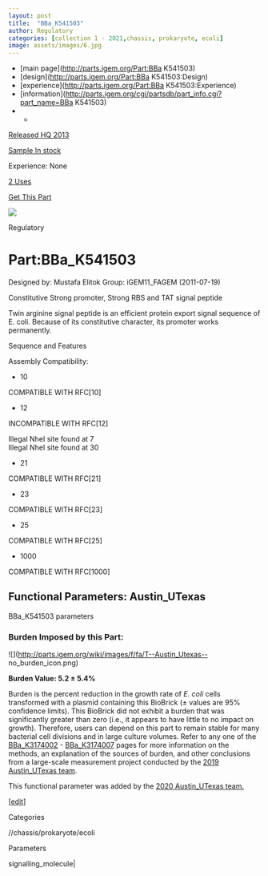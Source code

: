 ```yaml
---
layout: post
title:  "BBa_K541503"
author: Regulatory
categories: [collection 1 - 2021,chassis, prokaryote, ecoli] 
image: assets/images/6.jpg
---
```



  * [main page](http://parts.igem.org/Part:BBa K541503)
  * [design](http://parts.igem.org/Part:BBa K541503:Design)
  * [experience](http://parts.igem.org/Part:BBa K541503:Experience)
  * [information](http://parts.igem.org/cgi/partsdb/part_info.cgi?part_name=BBa K541503)
  *   * 

[Released HQ 2013](http://parts.igem.org/Help:Part_Status_Box)

[Sample In stock](http://parts.igem.org/Help:Part_Status_Box)

Experience: None

[2 Uses](http://parts.igem.org/partsdb/uses.cgi?part=BBa_K541503)

[ Get This Part](http://parts.igem.org/partsdb/get_part.cgi?part=BBa_K541503)

![](http://parts.igem.org/images/partbypart/icon_regulatory.png)

Regulatory

# Part:BBa_K541503

Designed by: Mustafa Elitok   Group: iGEM11_FAGEM   (2011-07-19)

  
Constitutive Strong promoter, Strong RBS and TAT signal peptide

Twin arginine signal peptide is an efficient protein export signal sequence of
E. coli. Because of its constitutive character, its promoter works
permanently.

Sequence and Features

  

Assembly Compatibility:

  * 10

COMPATIBLE WITH RFC[10]

  * 12

INCOMPATIBLE WITH RFC[12]

Illegal NheI site found at 7  
Illegal NheI site found at 30  

  * 21

COMPATIBLE WITH RFC[21]

  * 23

COMPATIBLE WITH RFC[23]

  * 25

COMPATIBLE WITH RFC[25]

  * 1000

COMPATIBLE WITH RFC[1000]

  

  

## Functional Parameters: Austin_UTexas

BBa_K541503 parameters

### Burden Imposed by this Part:

![](http://parts.igem.org/wiki/images/f/fa/T--Austin_Utexas--
no_burden_icon.png)

**Burden Value: 5.2 ± 5.4%**

Burden is the percent reduction in the growth rate of _E. coli_ cells
transformed with a plasmid containing this BioBrick (± values are 95%
confidence limits). This BioBrick did not exhibit a burden that was
significantly greater than zero (i.e., it appears to have little to no impact
on growth). Therefore, users can depend on this part to remain stable for many
bacterial cell divisions and in large culture volumes. Refer to any one of the
[BBa_K3174002](http://parts.igem.org/Part:BBa_K3174002) \-
[BBa_K3174007](http://parts.igem.org/Part:BBa_K3174007) pages for more
information on the methods, an explanation of the sources of burden, and other
conclusions from a large-scale measurement project conducted by the [2019
Austin_UTexas team](http://2019.igem.org/Team:Austin_UTexas).

This functional parameter was added by the [2020 Austin_UTexas
team.](http://2020.igem.org/Team:Austin_UTexas/Contribution)

[[edit](http://parts.igem.org/partsdb/part_info.cgi?part_name=BBa_K541503)]

Categories

//chassis/prokaryote/ecoli

Parameters

signalling_molecule|

